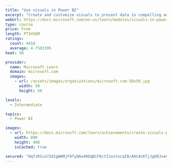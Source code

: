 ```yaml
---
title: "Use visuals in Power BI"
excerpt: "Create and customize visuals to present data in compelling and insightful ways."
webUrl: https://docs.microsoft.com/en-us/learn/modules/visuals-in-power-bi/
type: course
price: Free
length: PT1H16M
ratings:
  count: 4418
  average: 4.7503395
heat: 58

provider:
  name: Microsoft Learn
  domain: microsoft.com
  images:
    - url: /assets/images/organizations/microsoft.com-50x50.jpg
      width: 50
      height: 50

levels:
  - Intermediate

topics:
  - Power BI

images:
  - url: https://docs.microsoft.com/learn/achievements/create-visuals-power-bi-desktop-social.png
    width: 800
    height: 400
    isCached: true

secured: "0qfzR1ce72OIgWAMjF9fyQ6w40DqBiF0ctI1xolncqIB/A6CAcKTjJgGRJveCJQWhg0Z5xvuoUAFwms9bNwn1e7TQeIiCxzDJjGGJOqbzbpYRI5Desi0z4BmRTR6f5QJqyrQX6YM4fPJ1l7mivvTjTjrQSGzCb3TGe0DkJ0N8hpsu2wX2r8dvMV4lqHXq4FYn5A2SOcvsPhcnAAqh+Fj+jAuKXlYy8poPXD5GckYysGPF1OMwplv1FnINUbvvW9rIcdUI8/OES9Q6bmuCi3z/yGTPhG0OFQNfw3LuSFBZc4N68g6nMfd/pbiPm87w5Dqtcms7p1iAEQ3lHA8XYQsQCW8hX0q5J+yfrd3kuHa+Dc6ptE1/UJIPe/Y8xAj0y6ywi/m2fQuBGzM5FKydylE27r+GeT06tVSnKsrTvH2DAo=;eQu+Pk3ikZt7omhbwCS7Pg=="
---
```


